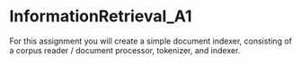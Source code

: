 # InformationRetrieval_A1
For this assignment you will create a simple document indexer, consisting of a corpus reader / document processor, tokenizer, and indexer.
